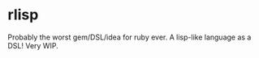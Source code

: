 rlisp
=====

Probably the worst gem/DSL/idea for ruby ever. A lisp-like language as a DSL! Very WIP.
